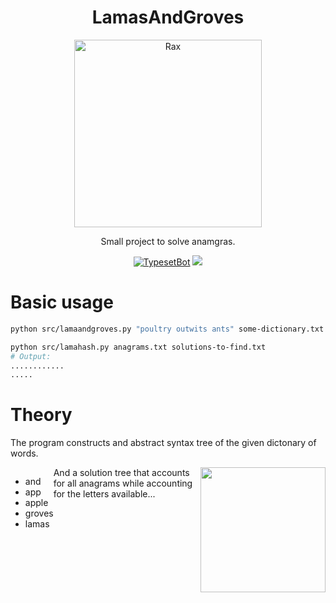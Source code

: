 <h1 align="center">LamasAndGroves</h1>
<p align="center">
    <img alt="Rax" src="https://media1.tenor.com/images/d70ca20256e8f2be561167278e00819c/tenor.gif" width="300">
</p>
<p align="center">
Small project to solve anamgras.
</p>
<p align="center">
<a href="https://travis-ci.org/MGApcDev/LamasAndGroves"><img alt="TypesetBot" src="https://travis-ci.org/MGApcDev/LamasAndGroves.svg?branch=master"></a>
<a class="badge-align" href="https://www.codacy.com/app/mgapcdev/8b35bbd7ff2f5dd7c94fffbb1a3512bc?utm_source=github.com&amp;utm_medium=referral&amp;utm_content=MGApcDev/8b35bbd7ff2f5dd7c94fffbb1a3512bc&amp;utm_campaign=Badge_Grade"><img src="https://api.codacy.com/project/badge/Grade/fe959f1e438a4b6cb167c224562c52fb"/></a>
</p>

# Basic usage
```bash
python src/lamaandgroves.py "poultry outwits ants" some-dictionary.txt > anagrams.txt

python src/lamahash.py anagrams.txt solutions-to-find.txt
# Output:
............
.....
```

# Theory

The program constructs and abstract syntax tree of the given dictonary of words.

<div style="float:left">
    <ul>
        <li>and</li>
        <li>app</li>
        <li>apple</li>
        <li>groves</li>
        <li>lamas</li>
    </ul>
</div>
<img src="https://i.imgur.com/nF1jzS0.png" width="200" style="float:right">

And a solution tree that accounts for all anagrams while accounting for the letters available...
